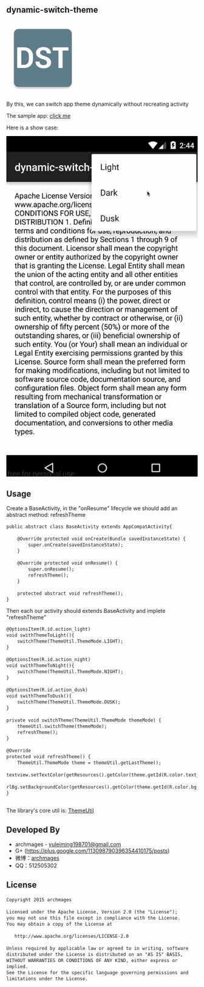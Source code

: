 dynamic-switch-theme
---
![icon](https://github.com/archmages/dynamic-switch-theme/blob/master/imgs/icon.png?raw=true)

By this, we can switch app theme dynamically without recreating activity

The sample app: [click me](https://github.com/archmages/dynamic-switch-theme/blob/master/imgs/app-debug.apk?raw=true)

Here is a show case:

![gif](https://github.com/archmages/dynamic-switch-theme/blob/master/imgs/dst.gif?raw=true)

Usage
---
Create a BaseActivity, in the "onResume" lifecycle we should add an abstract method: refreshTheme

```
public abstract class BaseActivity extends AppCompatActivity{

    @Override protected void onCreate(Bundle savedInstanceState) {
        super.onCreate(savedInstanceState);
    }

    @Override protected void onResume() {
        super.onResume();
        refreshTheme();
    }

    protected abstract void refreshTheme();
}
```

Then each our activity should extends BaseActivity and implete "refreshTheme"

```
@OptionsItem(R.id.action_light)
void swithThemeToLight(){
	switchTheme(ThemeUtil.ThemeMode.LIGHT);
}

@OptionsItem(R.id.action_night)
void swithThemeToNight(){
    switchTheme(ThemeUtil.ThemeMode.NIGHT);
}

@OptionsItem(R.id.action_dusk)
void swithThemeToDusk(){
	switchTheme(ThemeUtil.ThemeMode.DUSK);
}

private void switchTheme(ThemeUtil.ThemeMode themeMode) {
	themeUtil.switchTheme(themeMode);
	refreshTheme();
}

@Override
protected void refreshTheme() {
	ThemeUtil.ThemeMode theme = themeUtil.getLastTheme();
    textview.setTextColor(getResources().getColor(theme.getId(R.color.text_color_l)));
	rlBg.setBackgroundColor(getResources().getColor(theme.getId(R.color.bg_color_l)));     
}
  
  ```
  
  The library's core util is: [ThemeUtil](https://raw.githubusercontent.com/archmages/dynamic-switch-theme/master/app/src/main/java/archmages/github/dst/ThemeUtil.java)
  
  
  Developed By
---
 * archmages - <yuleiming198701@gmail.com>
 * G+ (https://plus.google.com/113098790396354410175/posts)
 * 微博：[archmages](http://weibo.com/archmages)
 * QQ：512505302

License
---

    Copyright 2015 archmages

    Licensed under the Apache License, Version 2.0 (the "License");
    you may not use this file except in compliance with the License.
    You may obtain a copy of the License at

       http://www.apache.org/licenses/LICENSE-2.0

    Unless required by applicable law or agreed to in writing, software
    distributed under the License is distributed on an "AS IS" BASIS,
    WITHOUT WARRANTIES OR CONDITIONS OF ANY KIND, either express or implied.
    See the License for the specific language governing permissions and
    limitations under the License.
